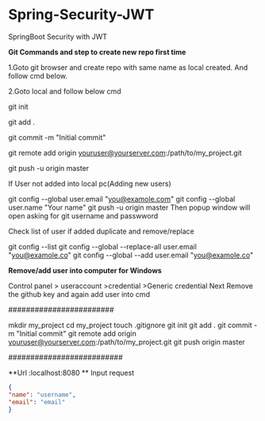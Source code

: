 # Spring-Security-JWT
SpringBoot Security with JWT

**Git Commands and step to create new repo first time**

1.Goto git browser and create repo with same name as local created. And follow cmd below.

2.Goto local and follow below cmd

  git init
  
  git add .
  
  git commit -m "Initial commit"
  
  git remote add origin youruser@yourserver.com:/path/to/my_project.git
  
  git push -u origin master
  
If User not added into local pc(Adding new users)

  git config --global user.email "you@examole.com"
  git config --global user.name "Your name"
  git push -u origin master
  Then popup window will open asking for git username and passwword

Check list of user if added duplicate and remove/replace

  git config --list
  git config --global --replace-all user.email "you@examole.co"
  git config --global --add user.email "you@examole.co"

  
  

**Remove/add user into computer for Windows**

Control panel > useraccount >credential >Generic credential
Next Remove the github key
and again add user into cmd 
  

########################

mkdir my_project
cd my_project
touch .gitignore
git init
git add .
git commit -m "Initial commit"
git remote add origin youruser@yourserver.com:/path/to/my_project.git
git push origin master

##########################


**Url :localhost:8080 **
Input request
```json
{
"name": "username",
"email": "email"
}
```
   
